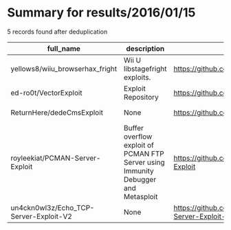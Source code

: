 
# Summary for results/2016/01/15
    
5 records found after deduplication

| full_name | description | html_url | matched_list | matched_count | pushed_at | size | stargazers_count | language | forks_count | vul_ids |
|----------------------------------------|------------------------------------------------------------------------------------|-----------------------------------------------------------|---------------------------------------------|-----------------|---------------------------|--------|--------------------|------------|---------------|-----------|
| yellows8/wiiu_browserhax_fright | Wii U libstagefright exploits. | https://github.com/yellows8/wiiu_browserhax_fright | ['exploit'] | 1 | 2016-01-15 06:01:33+00:00 | 5 | 41 | PHP | 12 | [] |
| ed-ro0t/VectorExploit | Exploit Repository | https://github.com/ed-ro0t/VectorExploit | ['exploit'] | 1 | 2016-01-15 02:00:13+00:00 | 166445 | 1 | HTML | 0 | [] |
| ReturnHere/dedeCmsExploit | None | https://github.com/ReturnHere/dedeCmsExploit | ['exploit'] | 1 | 2016-01-15 14:11:28+00:00 | 1 | 0 | Python | 0 | [] |
| royleekiat/PCMAN-Server-Exploit | Buffer overflow exploit of PCMAN FTP Server using Immunity Debugger and Metasploit | https://github.com/royleekiat/PCMAN-Server-Exploit | ['exploit', 'metasploit module OR payload'] | 2 | 2016-01-15 11:07:01+00:00 | 3 | 0 | Ruby | 0 | [] |
| un4ckn0wl3z/Echo_TCP-Server-Exploit-V2 | None | https://github.com/un4ckn0wl3z/Echo_TCP-Server-Exploit-V2 | ['exploit'] | 1 | 2016-01-15 15:44:58+00:00 | 35 | 1 | Python | 1 | [] |

